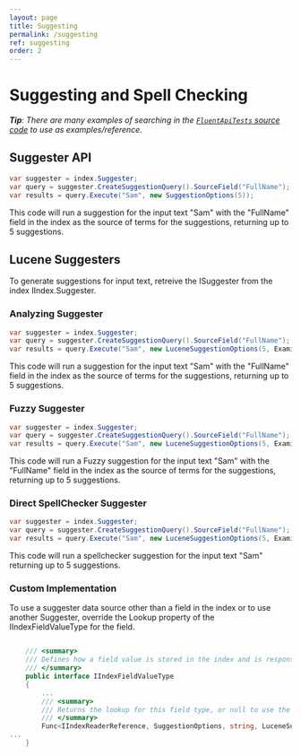 ```yaml
---
layout: page
title: Suggesting
permalink: /suggesting
ref: suggesting
order: 2
---
```

Suggesting and Spell Checking
===

_**Tip**: There are many examples of searching in the [`FluentApiTests` source code](https://github.com/Shazwazza/Examine/blob/master/src/Examine.Test/Lucene/Suggest/SuggesterApiTests.cs) to use as examples/reference._

## Suggester API

```cs
var suggester = index.Suggester;
var query = suggester.CreateSuggestionQuery().SourceField("FullName");
var results = query.Execute("Sam", new SuggestionOptions(5));
```

This code will run a suggestion for the input text "Sam" with the "FullName" field in the index as the source of terms for the suggestions, returning up to 5 suggestions.

## Lucene Suggesters

To generate suggestions for input text, retreive the ISuggester from the index IIndex.Suggester.

### Analyzing Suggester

```cs
var suggester = index.Suggester;
var query = suggester.CreateSuggestionQuery().SourceField("FullName");
var results = query.Execute("Sam", new LuceneSuggestionOptions(5, ExamineLuceneSuggesterNames.AnalyzingSuggester));
```

This code will run a suggestion for the input text "Sam" with the "FullName" field in the index as the source of terms for the suggestions, returning up to 5 suggestions.

### Fuzzy Suggester

```cs
var suggester = index.Suggester;
var query = suggester.CreateSuggestionQuery().SourceField("FullName");
var results = query.Execute("Sam", new LuceneSuggestionOptions(5, ExamineLuceneSuggesterNames.FuzzySuggester));
```

This code will run a Fuzzy suggestion for the input text "Sam" with the "FullName" field in the index as the source of terms for the suggestions, returning up to 5 suggestions.

### Direct SpellChecker Suggester

```cs
var suggester = index.Suggester;
var query = suggester.CreateSuggestionQuery().SourceField("FullName");
var results = query.Execute("Sam", new LuceneSuggestionOptions(5, ExamineLuceneSuggesterNames.DirectSpellChecker));
```

This code will run a spellchecker suggestion for the input text "Sam" returning up to 5 suggestions.

### Custom Implementation

To use a suggester data source other than a field in the index or to use another Suggester, override the Lookup property of the IIndexFieldValueType for the field.

```cs

    /// <summary>
    /// Defines how a field value is stored in the index and is responsible for generating a query for the field when a managed query is used
    /// </summary>
    public interface IIndexFieldValueType
    {
        ...
        /// <summary>
        /// Returns the lookup for this field type, or null to use the default
        /// </summary>
        Func<IIndexReaderReference, SuggestionOptions, string, LuceneSuggestionResults> Lookup { get; }
...
    }